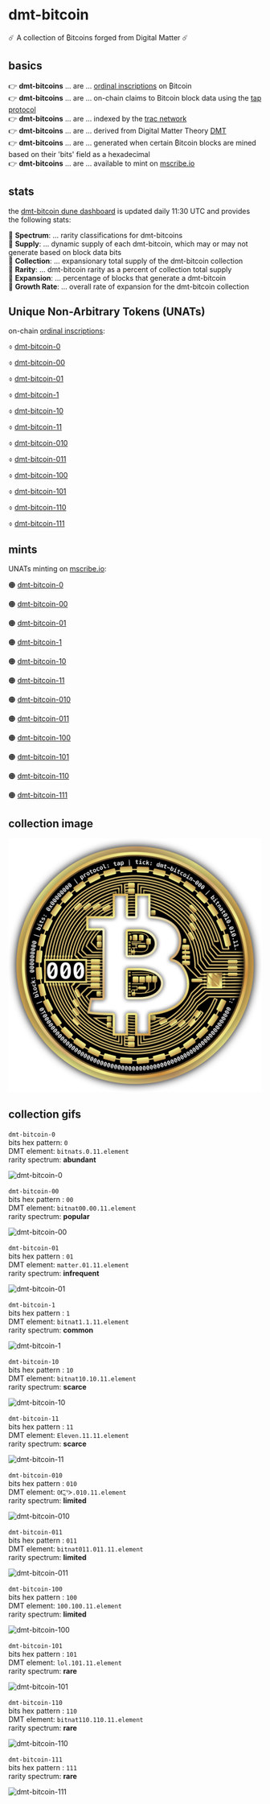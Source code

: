 # dmt-bitcoin  

☄️ A collection of ₿itcoins forged from Digital Matter ☄️

## basics

👉 **dmt-bitcoins** ... are ... [ordinal inscriptions](https://docs.ordinals.com/) on ₿itcoin  
👉 **dmt-bitcoins** ... are ... on-chain claims to Bitcoin block data using the [tap protocol](https://github.com/Trac-Systems/tap-protocol-specs)  
👉 **dmt-bitcoins** ... are ... indexed by the [trac network](https://trac.network)  
👉 **dmt-bitcoins** ... are ... derived from Digital Matter Theory [DMT](https://digital-matter-theory.gitbook.io/digital-matter-theory)  
👉 **dmt-bitcoins** ... are ... generated when certain ₿itcoin blocks are mined based on their 'bits' field as a hexadecimal  
👉 **dmt-bitcoins** ... are ... available to mint on [mscribe.io](https://mscribe.io/nats?t=latest)  

## stats

the [dmt-bitcoin dune dashboard](https://dune.com/bitgnat/dmt-bitcoin) is updated daily 11:30 UTC and provides the following stats:  

📙 **Spectrum**: ... rarity classifications for dmt-bitcoins  
📙 **Supply**: ... dynamic supply of each dmt-bitcoin, which may or may not generate based on block data bits  
📙 **Collection**: ... expansionary total supply of the dmt-bitcoin collection  
📙 **Rarity**: ... dmt-bitcoin rarity as a percent of collection total supply  
📙 **Expansion**: ... percentage of blocks that generate a dmt-bitcoin  
📙 **Growth Rate**: ... overall rate of expansion for the dmt-bitcoin collection    

## Unique Non-Arbitrary Tokens (UNATs)

on-chain [ordinal inscriptions](https://ordinals.com):

⌽ [dmt-bitcoin-0](https://ordinals.com/inscription/79fba8825654ff5cc64e3783cde119151a8c96d9995a3c9a912eb2cb3de779e4i0)  

⌽ [dmt-bitcoin-00](https://ordinals.com/inscription/79fba8825654ff5cc64e3783cde119151a8c96d9995a3c9a912eb2cb3de779e4i1)  

⌽ [dmt-bitcoin-01](https://ordinals.com/inscription/79fba8825654ff5cc64e3783cde119151a8c96d9995a3c9a912eb2cb3de779e4i3)  

⌽ [dmt-bitcoin-1](https://ordinals.com/inscription/79fba8825654ff5cc64e3783cde119151a8c96d9995a3c9a912eb2cb3de779e4i2)  

⌽ [dmt-bitcoin-10](https://ordinals.com/inscription/79fba8825654ff5cc64e3783cde119151a8c96d9995a3c9a912eb2cb3de779e4i4)  

⌽ [dmt-bitcoin-11](https://ordinals.com/inscription/79fba8825654ff5cc64e3783cde119151a8c96d9995a3c9a912eb2cb3de779e4i6)  

⌽ [dmt-bitcoin-010](https://ordinals.com/inscription/79fba8825654ff5cc64e3783cde119151a8c96d9995a3c9a912eb2cb3de779e4i5)  

⌽ [dmt-bitcoin-011](https://ordinals.com/inscription/79fba8825654ff5cc64e3783cde119151a8c96d9995a3c9a912eb2cb3de779e4i7)  

⌽ [dmt-bitcoin-100](https://ordinals.com/inscription/79fba8825654ff5cc64e3783cde119151a8c96d9995a3c9a912eb2cb3de779e4i8)  

⌽ [dmt-bitcoin-101](https://ordinals.com/inscription/79fba8825654ff5cc64e3783cde119151a8c96d9995a3c9a912eb2cb3de779e4i9)  

⌽ [dmt-bitcoin-110](https://ordinals.com/inscription/79fba8825654ff5cc64e3783cde119151a8c96d9995a3c9a912eb2cb3de779e4i10)  

⌽ [dmt-bitcoin-111](https://ordinals.com/inscription/79fba8825654ff5cc64e3783cde119151a8c96d9995a3c9a912eb2cb3de779e4i11)  

## mints

UNATs minting on [mscribe.io](https://mscribe.io/nats?t=latest):

🟠 [dmt-bitcoin-0](https://mscribe.io/nats/)  

🟠 [dmt-bitcoin-00](https://mscribe.io/nats/)  

🟠 [dmt-bitcoin-01](https://mscribe.io/nats/)  

🟠 [dmt-bitcoin-1](https://mscribe.io/nats/)  

🟠 [dmt-bitcoin-10](https://mscribe.io/nats/)  

🟠 [dmt-bitcoin-11](https://mscribe.io/nats/)  

🟠 [dmt-bitcoin-010](https://mscribe.io/nats/)  

🟠 [dmt-bitcoin-011](https://mscribe.io/nats/)  

🟠 [dmt-bitcoin-100](https://mscribe.io/nats/)  

🟠 [dmt-bitcoin-101](https://mscribe.io/nats/)  

🟠 [dmt-bitcoin-110](https://mscribe.io/nats/)  

🟠 [dmt-bitcoin-111](https://mscribe.io/nats/)  

## collection image

![dmt-bitcoin](pngs/000.png)

## collection gifs

`dmt-bitcoin-0`    
bits hex pattern: `0`  
DMT element: `bitnats.0.11.element`  
rarity spectrum: **abundant**  

![dmt-bitcoin-0](gifs/dmt-btc-scroll-0.gif)

`dmt-bitcoin-00`  
bits hex pattern : `00`  
DMT element: `bitnat00.00.11.element`  
rarity spectrum: **popular**  

![dmt-bitcoin-00](gifs/dmt-btc-scroll-00.gif)

`dmt-bitcoin-01`  
bits hex pattern : `01`  
DMT element: `matter.01.11.element`  
rarity spectrum: **infrequent**  

![dmt-bitcoin-01](gifs/dmt-btc-scroll-01.gif)

`dmt-bitcoin-1`  
bits hex pattern : `1`  
DMT element: `bitnat1.1.11.element`  
rarity spectrum: **common**  

![dmt-bitcoin-1](gifs/dmt-btc-scroll-1.gif)

`dmt-bitcoin-10`  
bits hex pattern : `10`  
DMT element: `bitnat10.10.11.element`  
rarity spectrum: **scarce**  

![dmt-bitcoin-10](gifs/dmt-btc-scroll-10.gif)

`dmt-bitcoin-11`  
bits hex pattern : `11`  
DMT element: `Eleven.11.11.element`  
rarity spectrum: **scarce**  

![dmt-bitcoin-11](gifs/dmt-btc-scroll-11.gif)

`dmt-bitcoin-010`  
bits hex pattern : `010`  
DMT element: `ᘛ⁐̤ᕐᐷ.010.11.element`  
rarity spectrum: **limited**  

![dmt-bitcoin-010](gifs/dmt-btc-scroll-010.gif)

`dmt-bitcoin-011`  
bits hex pattern : `011`  
DMT element: `bitnat011.011.11.element`  
rarity spectrum: **limited**  

![dmt-bitcoin-011](gifs/dmt-btc-scroll-011.gif)

`dmt-bitcoin-100`  
bits hex pattern : `100`  
DMT element: `100.100.11.element`  
rarity spectrum: **limited**  

![dmt-bitcoin-100](gifs/dmt-btc-scroll-100.gif)

`dmt-bitcoin-101`  
bits hex pattern : `101`  
DMT element: `lol.101.11.element`  
rarity spectrum: **rare**  

![dmt-bitcoin-101](images/)

`dmt-bitcoin-110`  
bits hex pattern : `110`  
DMT element: `bitnat110.110.11.element`  
rarity spectrum: **rare**  

![dmt-bitcoin-110](images/)

`dmt-bitcoin-111`  
bits hex pattern : `111`  
rarity spectrum: **rare**  

![dmt-bitcoin-111](images/)
